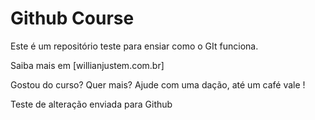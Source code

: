 # Github Course

Este é um repositório teste para ensiar como o GIt funciona.

Saiba mais em [willianjustem.com.br]

Gostou do curso? Quer mais? Ajude com uma dação, até um café vale !

Teste de alteração enviada para Github
